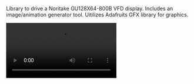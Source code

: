 Library to drive a Noritake GU128X64-800B VFD display. Includes an image/animation generator tool. Uitilizes Adafruits GFX library for graphics.

![til](https://github.com/TylerBoland/VFD-Graphics-Driver/blob/main/Images/saw.mp4)

